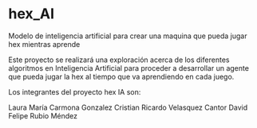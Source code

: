 # hex_AI
Modelo de inteligencia artificial para crear una maquina que pueda jugar hex mientras aprende

Este proyecto se realizará una exploración acerca de los diferentes algoritmos en Inteligencia Artificial para proceder a
desarrollar un agente que pueda jugar la hex al tiempo que va aprendiendo en cada juego. 

Los integrantes del proyecto hex IA son:

Laura María Carmona Gonzalez
Cristian Ricardo Velasquez Cantor 
David Felipe Rubio Méndez
